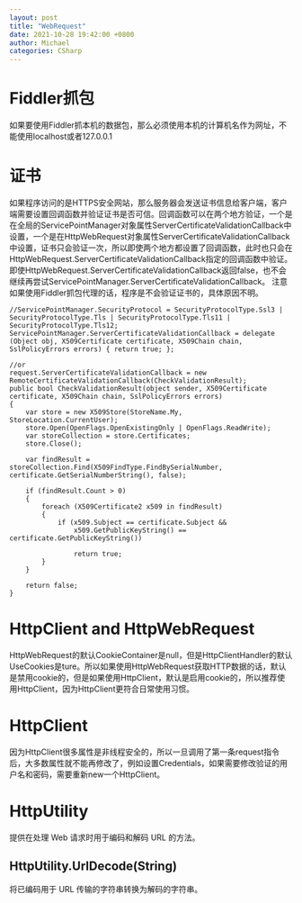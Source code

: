 ```yaml
---
layout: post
title: "WebRequest"
date: 2021-10-28 19:42:00 +0800
author: Michael
categories: CSharp
---
```


# Fiddler抓包
如果要使用Fiddler抓本机的数据包，那么必须使用本机的计算机名作为网址，不能使用localhost或者127.0.0.1

# 证书
如果程序访问的是HTTPS安全网站，那么服务器会发送证书信息给客户端，客户端需要设置回调函数并验证证书是否可信。回调函数可以在两个地方验证，一个是在全局的ServicePointManager对象属性ServerCertificateValidationCallback中设置，一个是在HttpWebRequest对象属性ServerCertificateValidationCallback中设置，证书只会验证一次，所以即使两个地方都设置了回调函数，此时也只会在HttpWebRequest.ServerCertificateValidationCallback指定的回调函数中验证。即使HttpWebRequest.ServerCertificateValidationCallback返回false，也不会继续再尝试ServicePointManager.ServerCertificateValidationCallback。
注意如果使用Fiddler抓包代理的话，程序是不会验证证书的，具体原因不明。

	//ServicePointManager.SecurityProtocol = SecurityProtocolType.Ssl3 | SecurityProtocolType.Tls | SecurityProtocolType.Tls11 | SecurityProtocolType.Tls12;
	ServicePointManager.ServerCertificateValidationCallback = delegate (Object obj, X509Certificate certificate, X509Chain chain, SslPolicyErrors errors) { return true; };

	//or
	request.ServerCertificateValidationCallback = new RemoteCertificateValidationCallback(CheckValidationResult);
	public bool CheckValidationResult(object sender, X509Certificate certificate, X509Chain chain, SslPolicyErrors errors)
	{
	    var store = new X509Store(StoreName.My, StoreLocation.CurrentUser);
	    store.Open(OpenFlags.OpenExistingOnly | OpenFlags.ReadWrite);
	    var storeCollection = store.Certificates;
	    store.Close();
	
	    var findResult = storeCollection.Find(X509FindType.FindBySerialNumber, certificate.GetSerialNumberString(), false);
	
	    if (findResult.Count > 0)
	    {
	        foreach (X509Certificate2 x509 in findResult)
	        {
	            if (x509.Subject == certificate.Subject &&
	                x509.GetPublicKeyString() == certificate.GetPublicKeyString())
	
	                return true;
	        }
	    }
	
	    return false;
	}

# HttpClient and HttpWebRequest
HttpWebRequest的默认CookieContainer是null，但是HttpClientHandler的默认UseCookies是ture。所以如果使用HttpWebRequest获取HTTP数据的话，默认是禁用cookie的，但是如果使用HttpClient，默认是启用cookie的，所以推荐使用HttpClient，因为HttpClient更符合日常使用习惯。

# HttpClient
因为HttpClient很多属性是非线程安全的，所以一旦调用了第一条request指令后，大多数属性就不能再修改了，例如设置Credentials，如果需要修改验证的用户名和密码，需要重新new一个HttpClient。

# HttpUtility
提供在处理 Web 请求时用于编码和解码 URL 的方法。

## HttpUtility.UrlDecode(String)
将已编码用于 URL 传输的字符串转换为解码的字符串。